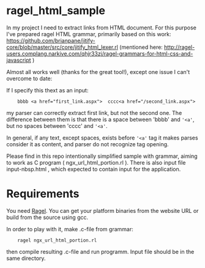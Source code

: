 # ragel_html_sample

In my project I need to extract links from HTML document.
For this purpose I've prepared ragel HTML grammar, primarily based on this work:
https://github.com/brianpane/jitify-core/blob/master/src/core/jitify_html_lexer.rl
(mentioned here: http://ragel-users.complang.narkive.com/qhjr33zj/ragel-grammars-for-html-css-and-javascript )


Almost all works well (thanks for the great tool!), except one issue I can't overcome to date:

If I specify this thext as an input:
```
    bbbb <a href="first_link.aspx">  cccc<a href="/second_link.aspx">
```
my parser can correctly extract first link, but not the second one.
The difference between them is that there is a space between 'bbbb' and ```'<a'```, but no spaces between 'cccc' and ```'<a'```.

In general, if any text, except spaces, exists before ```'<a'``` tag it makes parses consider it as content, and parser do not recognize tag opening.


Please find in this repo intentionally simplified sample with grammar, aiming to work as C program ( ngx_url_html_portion.rl ).
There is also input file input-nbsp.html , which expected to contain input for the application.



Requirements
============

You need [Ragel](http://www.complang.org/ragel/). You can get your platform binaries from the website URL or build from the source using gcc.


In order to play with it, make .c-file from grammar:
```
    ragel ngx_url_html_portion.rl
```
then compile resulting .c-file and run programm.
Input file should be in the same directory.
